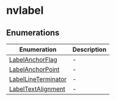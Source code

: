 # nvlabel

## Enumerations

| Enumeration                                                | Description |
| ---------------------------------------------------------- | ----------- |
| [LabelAnchorFlag](enumerations/LabelAnchorFlag.md)         | -           |
| [LabelAnchorPoint](enumerations/LabelAnchorPoint.md)       | -           |
| [LabelLineTerminator](enumerations/LabelLineTerminator.md) | -           |
| [LabelTextAlignment](enumerations/LabelTextAlignment.md)   | -           |
